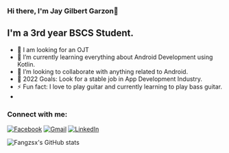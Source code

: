 ### Hi there, I'm Jay Gilbert Garzon👋 

## I'm a 3rd year BSCS Student.
- 🔭 I am looking for an OJT
- 🌱 I’m currently learning everything about Android Development using Kotlin.
- 👯 I’m looking to collaborate with anything related to Android.
- 🥅 2022 Goals: Look for a stable job in App Development Industry.
- ⚡ Fun fact: I love to play guitar and currently learning to play bass guitar.
- 
### Connect with me:
[![Facebook](https://img.shields.io/badge/facebook-Jay%20Garzon-blue.svg?&style=for-the-badge&logo=facebook)](https://www.facebook.com/jygrzn)
[![Gmail](https://img.shields.io/badge/GMAIL-Jay%20Garzon-red.svg?&style=for-the-badge&logo=gmail)](jygrzn@gmail.com)
[![LinkedIn](https://img.shields.io/badge/LINKEDIN-Jay%20Garzon-blue.svg?&style=for-the-badge&logo=linkedin)](www.linkedin.com/in/jay-garzon-b38b2422a)


![Fangzsx's GitHub stats](https://github-readme-stats.vercel.app/api?username=fangzsx&count_private=true&text_color=fff&bg_color=000,090909,131313&title_color=fff&show_icons=true&icon_color=fff)
